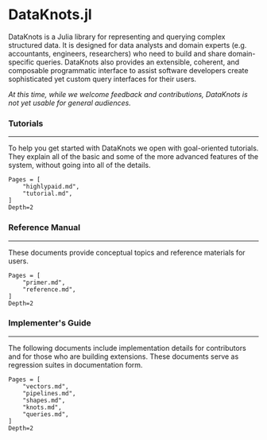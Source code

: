 # DataKnots.jl

DataKnots is a Julia library for representing and querying
complex structured data. It is designed for data analysts and
domain experts (e.g. accountants, engineers, researchers) who
need to build and share domain-specific queries. DataKnots
also provides an extensible, coherent, and composable
programmatic interface to assist software developers create
sophisticated yet custom query interfaces for their users.

*At this time, while we welcome feedback and contributions,
DataKnots is not yet usable for general audiences.*

### Tutorials
---

To help you get started with DataKnots we open with
goal-oriented tutorials. They explain all of the basic and
some of the more advanced features of the system, without
going into all of the details.

```@contents
Pages = [
    "highlypaid.md",
    "tutorial.md",
]
Depth=2
```

### Reference Manual
---

These documents provide conceptual topics and reference
materials for users.

```@contents
Pages = [
    "primer.md",
    "reference.md",
]
Depth=2
```

### Implementer's Guide
---

The following documents include implementation details for
contributors and for those who are building extensions. These
documents serve as regression suites in documentation form.

```@contents
Pages = [
    "vectors.md",
    "pipelines.md",
    "shapes.md",
    "knots.md",
    "queries.md",
]
Depth=2
```
